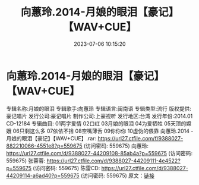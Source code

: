 ﻿---
title: 向蕙玲.2014-月娘的眼泪【豪记】【WAV+CUE】
date: 2023-07-06 10:15:20
categories: 闽南语(台语)
tags: 华语中文
---
# 向蕙玲.2014-月娘的眼泪【豪记】【WAV+CUE】

专辑名称:月娘的眼泪
专辑歌手:向蕙玲
专辑语言:闽南语
专辑类型:流行
版权提供:豪记唱片
发行公司:豪记唱片
制作公司:上豪视听
发行地区:台湾
发行年份:2014.01
CD-12184
专辑曲目:
01两字爱情
02口红
03月娘的眼泪
04为爱牺牲
05天顶的嫦娥
06只剩这么多
07依依不捨
08空嘴薄舌
09你你你
10虚伪的偎靠
向蕙玲.2014 - 月娘的眼泪【豪记】【WAV+CUE】.rar: https://url27.ctfile.com/f/9388027-882210066-4551e8?p=559675
(访问密码: 559675)
向蕙玲: https://url27.ctfile.com/d/9388027-44209108-85ab4a?p=559675
(访问密码: 559675)
张蓉蓉: https://url27.ctfile.com/d/9388027-44209111-4e4522?p=559675
(访问密码: 559675)
陈雷CD: https://url27.ctfile.com/d/9388027-44209114-a6ad40?p=559675
(访问密码: 559675)
原文：[链接](https://blog.sina.com.cn/s/blog_1647c7e76010312l7.html)